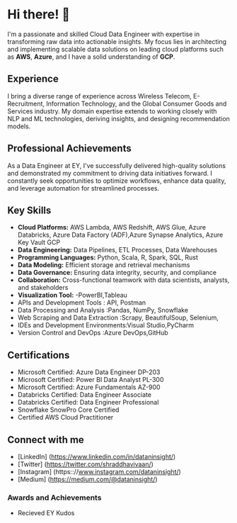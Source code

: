 # Hi there! 👋

I'm a passionate and skilled Cloud Data Engineer with expertise in transforming raw data into actionable insights. My focus lies in architecting and implementing scalable data solutions on leading cloud platforms such as **AWS**, **Azure**, and I have a solid understanding of **GCP**.

## Experience
I bring a diverse range of experience across Wireless Telecom, E-Recruitment, Information Technology, and the Global Consumer Goods and Services industry. My domain expertise extends to working closely with NLP and ML technologies, deriving insights, and designing recommendation models.

## Professional Achievements
As a Data Engineer at EY, I've successfully delivered high-quality solutions and demonstrated my commitment to driving data initiatives forward. 
I constantly seek opportunities to optimize workflows, enhance data quality, and leverage automation for streamlined processes.

## Key Skills
- **Cloud Platforms:** AWS Lambda, AWS Redshift, AWS Glue, Azure Databricks, Azure Data Factory (ADF),Azure Synapse Analytics, Azure Key Vault GCP
- **Data Engineering:** Data Pipelines, ETL Processes, Data Warehouses
- **Programming Languages:** Python, Scala, R, Spark, SQL, Rust
- **Data Modeling:** Efficient storage and retrieval mechanisms
- **Data Governance:** Ensuring data integrity, security, and compliance
- **Collaboration:** Cross-functional teamwork with data scientists, analysts, and stakeholders
- **Visualization Tool:** -PowerBI,Tableau
- APIs and Development Tools  : API, Postman
- Data Processing and Analysis :Pandas, NumPy, Snowflake
- Web Scraping and Data Extraction :Scrapy, BeautifulSoup, Selenium,
- IDEs and Development Environments:Visual Studio,PyCharm
- Version Control and DevOps  :Azure DevOps,GitHub

## Certifications
- Microsoft Certified: Azure Data Engineer DP-203
- Microsoft Certified: Power BI Data Analyst PL-300
- Microsoft Certified: Azure Fundamentals AZ-900
- Databricks Certified: Data Engineer Associate
- Databricks Certified: Data Engineer Professional
- Snowflake SnowPro Core Certified
- Certified AWS Cloud Practitioner

## Connect with me
- [LinkedIn] (https://www.linkedin.com/in/dataninsight/)
- [Twitter] (https://twitter.com/shraddhavivaan/)
- [Instagram] (https:://www.instagram.com/dataninsight/)
- [Medium] (https://medium.com/@dataninsight/)

### Awards and Achievements
- Recieved EY Kudos 
